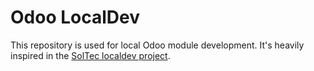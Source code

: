 # Odoo LocalDev

This repository is used for local Odoo module development. It's heavily
inspired in the [SolTec localdev
project](https://github.com/Mueve-TEC/soltec-localdev).

